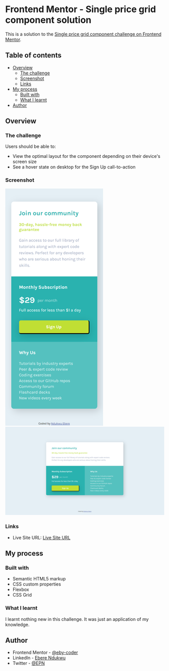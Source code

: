 # Frontend Mentor - Single price grid component solution

This is a solution to the [Single price grid component challenge on Frontend Mentor](https://www.frontendmentor.io/challenges/single-price-grid-component-5ce41129d0ff452fec5abbbc).

## Table of contents

- [Overview](#overview)
  - [The challenge](#the-challenge)
  - [Screenshot](#screenshot)
  - [Links](#links)
- [My process](#my-process)
  - [Built with](#built-with)
  - [What I learnt](#what-i-learnt)
- [Author](#author)

## Overview

### The challenge

Users should be able to:

- View the optimal layout for the component depending on their device's screen size
- See a hover state on desktop for the Sign Up call-to-action

### Screenshot

![](./images/mobile-view2.png)
![](./images/desktop-view2.png)

### Links

- Live Site URL: [Live Site URL](https://your-live-site-url.com)

## My process

### Built with

- Semantic HTML5 markup
- CSS custom properties
- Flexbox
- CSS Grid

### What I learnt

I learnt nothing new in this challenge. It was just an application of my knowledge.

## Author

- Frontend Mentor - [@eby-coder](https://www.frontendmentor.io/profile/eby-coder)
- LinkedIn - [Ebere Ndukwu](https://www.linkedin.com/in/ebere-ndukwu-584722249/)
- Twitter - [@EPN](https://twitter.com/EPN39_5)
